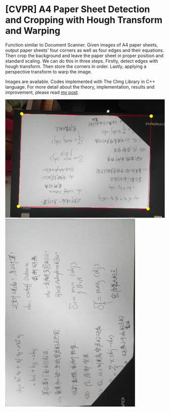 # [CVPR] A4 Paper Sheet Detection and Cropping with Hough Transform and Warping

Function similar to Document Scanner. Given images of A4 paper sheets, output paper sheets' four corners as well as four edges and their equations. Then crop the background and leave the paper sheet in proper position and standard scaling. We can do this in three steps. Firstly, detect edges with hough transform. Then store the corners in order. Lastly, applying a perspective transform to warp the image.

Images are available. Codes implemented with The CImg Library in C++ language. For more detail about the theory, implementation, results and improvement, please read [my post](https://hypjudy.github.io/2017/03/28/cvpr-A4-paper-sheet-detection-and-cropping/).

![paper sheet with edges and corners detected](Dataset/14_marked.bmp)
![cropped paper sheet](Dataset/14_A4.bmp)

